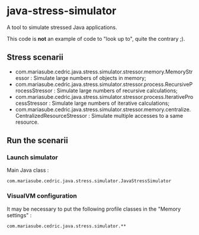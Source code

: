 # java-stress-simulator
A tool to simulate stressed Java applications.

This code is **not** an example of code to "look up to", quite the contrary ;).

## Stress scenarii

* com.mariasube.cedric.java.stress.simulator.stressor.memory.MemoryStressor : Simulate large numbers of objects in memory;
* com.mariasube.cedric.java.stress.simulator.stressor.process.RecursiveProcessStressor : Simulate large numbers of recursive calculations;
* com.mariasube.cedric.java.stress.simulator.stressor.process.IterativeProcessStressor : Simulate large numbers of iterative calculations;
* com.mariasube.cedric.java.stress.simulator.stressor.memory.centralize.CentralizedResourceStressor : Simulate multiple accesses to a same resource.

## Run the scenarii

### Launch simulator

Main Java class :

```com.mariasube.cedric.java.stress.simulator.JavaStressSimulator```

### VisualVM configuration

It may be necessary to put the following profile classes in the "Memory settings" :

```com.mariasube.cedric.java.stress.simulator.**```
